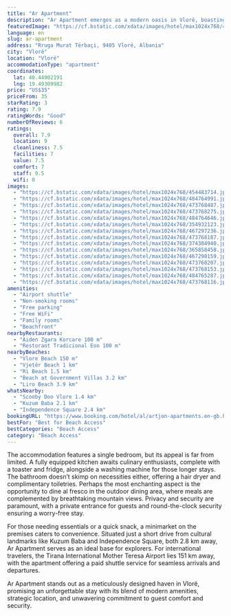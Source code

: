 ```yaml
---
title: "Ar Apartment"
description: "Ar Apartment emerges as a modern oasis in Vlorë, boasting a prime location that effortlessly connects guests to the serene beauty of Vlore Beach, Vjetër Beach, and Ri Beach."
featuredImage: "https://cf.bstatic.com/xdata/images/hotel/max1024x768/454483714.jpg?k=4910cda8f911de74360d5cd3596352508e11599ecdf3a6a299587377371d91ea&o=&hp=1"
language: en
slug: ar-apartment
address: "Rruga Murat Tërbaçi, 9405 Vlorë, Albania"
city: "Vlorë"
location: "Vlorë"
accommodationType: "apartment"
coordinates:
  lat: 40.44902191
  lng: 19.49309982
price: "US$35"
priceFrom: 35
starRating: 3
rating: 7.9
ratingWords: "Good"
numberOfReviews: 6
ratings:
  overall: 7.9
  location: 9
  cleanliness: 7.5
  facilities: 7
  value: 7.5
  comfort: 7
  staff: 9.5
  wifi: 0
images:
  - "https://cf.bstatic.com/xdata/images/hotel/max1024x768/454483714.jpg?k=4910cda8f911de74360d5cd3596352508e11599ecdf3a6a299587377371d91ea&o=&hp=1"
  - "https://cf.bstatic.com/xdata/images/hotel/max1024x768/484764991.jpg?k=f8292346b63987c2d9ad2f74325f5859c344b0791aa0248cca1c63f7d04cc220&o=&hp=1"
  - "https://cf.bstatic.com/xdata/images/hotel/max1024x768/473768487.jpg?k=f4cb5e58941c6f62e10e4bdfa1d203a1ba1587f12bbebfb63c9b62bc10d3d41b&o=&hp=1"
  - "https://cf.bstatic.com/xdata/images/hotel/max1024x768/473768275.jpg?k=6bbf4991b47e0058ffc0a70ab0186bbc26fe0bb06084bd8298646b543e45f505&o=&hp=1"
  - "https://cf.bstatic.com/xdata/images/hotel/max1024x768/484764646.jpg?k=bc1bf6e7db4d50d7a348c74c20e2a3587c5bdec36c2da7dd803c2d196bb3856d&o=&hp=1"
  - "https://cf.bstatic.com/xdata/images/hotel/max1024x768/354932123.jpg?k=5f349745791d3cfaa9e740773db7b117b19003555b642d119816f38b1beeb297&o=&hp=1"
  - "https://cf.bstatic.com/xdata/images/hotel/max1024x768/467297236.jpg?k=391220a18f484eca57a606815668a1e332ba2e92ed9ee8d4b6c77cafdad4f02f&o=&hp=1"
  - "https://cf.bstatic.com/xdata/images/hotel/max1024x768/473768187.jpg?k=8d44d2372bff081ed5e20fa7874c8a5a264e2e252d35f5e663ce1282db701106&o=&hp=1"
  - "https://cf.bstatic.com/xdata/images/hotel/max1024x768/374384940.jpg?k=1acd6f78aba38311a28cc5449f2cbce4441266458b7ec97d939de7834750e27a&o=&hp=1"
  - "https://cf.bstatic.com/xdata/images/hotel/max1024x768/365858458.jpg?k=10094fc4369a61466f77565e8be11daebbbe9c2510a7b93a503147bb662a959d&o=&hp=1"
  - "https://cf.bstatic.com/xdata/images/hotel/max1024x768/467298159.jpg?k=068cfafb08eb3ac3da6492f0681d6c1c50756885cfde0a6985a4aa5048586af3&o=&hp=1"
  - "https://cf.bstatic.com/xdata/images/hotel/max1024x768/473768207.jpg?k=90a0c3331d75ff0906ef7b7d9077dd8b9425c495032dbe3e574fa4ee16c707c5&o=&hp=1"
  - "https://cf.bstatic.com/xdata/images/hotel/max1024x768/473768153.jpg?k=dd539fd8e8c7456b80a1bdf3fd43fe3948098602a345fa172d92c4e3a6c23ce9&o=&hp=1"
  - "https://cf.bstatic.com/xdata/images/hotel/max1024x768/484765287.jpg?k=89adcab81ee72552c3027bdeea263ddd16d7cb2a0a7801138dc960f557d1d794&o=&hp=1"
  - "https://cf.bstatic.com/xdata/images/hotel/max1024x768/473768116.jpg?k=5c4f9148316b18be9b0315493ad5da631d39edf6cb3846975e7264b02a9f53b2&o=&hp=1"
amenities:
  - "Airport shuttle"
  - "Non-smoking rooms"
  - "Free parking"
  - "Free WiFi"
  - "Family rooms"
  - "Beachfront"
nearbyRestaurants:
  - "Aiden Zgara Korcare 100 m"
  - "Restorant Tradicional Eon 100 m"
nearbyBeaches:
  - "Vlore Beach 150 m"
  - "Vjetër Beach 1 km"
  - "Ri Beach 1.5 km"
  - "Beach at Government Villas 3.2 km"
  - "Liro Beach 3.9 km"
whatsNearby:
  - "Scooby Doo Vlore 1.4 km"
  - "Kuzum Baba 2.1 km"
  - "Independence Square 2.4 km"
bookingURL: "https://www.booking.com/hotel/al/artjon-apartments.en-gb.html?aid=8035640"
bestFor: "Best for Beach Access"
bestCategories: "Beach Access"
category: "Beach Access"
---
```


The accommodation features a single bedroom, but its appeal is far from limited. A fully equipped kitchen awaits culinary enthusiasts, complete with a toaster and fridge, alongside a washing machine for those longer stays. The bathroom doesn’t skimp on necessities either, offering a hair dryer and complimentary toiletries. Perhaps the most enchanting aspect is the opportunity to dine al fresco in the outdoor dining area, where meals are complemented by breathtaking mountain views. Privacy and security are paramount, with a private entrance for guests and round-the-clock security ensuring a worry-free stay.

For those needing essentials or a quick snack, a minimarket on the premises caters to convenience. Situated just a short drive from cultural landmarks like Kuzum Baba and Independence Square, both 2.8 km away, Ar Apartment serves as an ideal base for explorers. For international travelers, the Tirana International Mother Teresa Airport lies 151 km away, with the apartment offering a paid shuttle service for seamless arrivals and departures.

Ar Apartment stands out as a meticulously designed haven in Vlorë, promising an unforgettable stay with its blend of modern amenities, strategic location, and unwavering commitment to guest comfort and security.